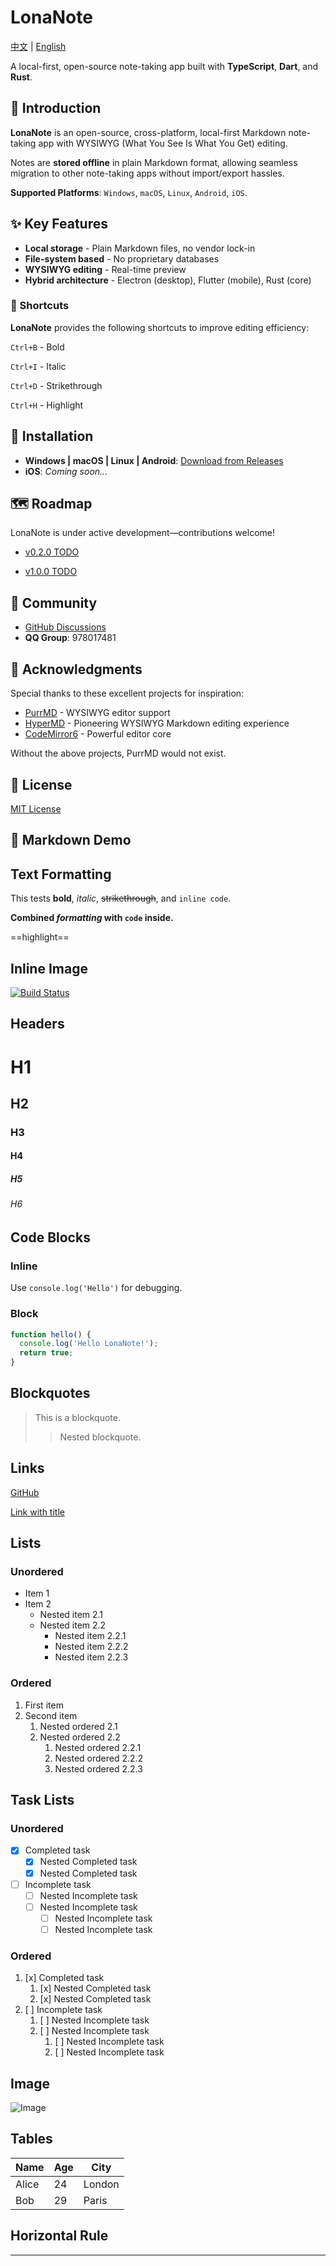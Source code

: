 # LonaNote

[中文](README.md) | [English](README_en.md)

A local-first, open-source note-taking app built with **TypeScript**, **Dart**, and **Rust**.

## 🎉 Introduction

**LonaNote** is an open-source, cross-platform, local-first Markdown note-taking app with WYSIWYG (What You See Is What You Get) editing.

Notes are **stored offline** in plain Markdown format, allowing seamless migration to other note-taking apps without import/export hassles.

**Supported Platforms**: `Windows`, `macOS`, `Linux`, `Android`, `iOS`.


## ✨ Key Features

- **Local storage** - Plain Markdown files, no vendor lock-in
- **File-system based** - No proprietary databases
- **WYSIWYG editing** - Real-time preview
- **Hybrid architecture** - Electron (desktop), Flutter (mobile), Rust (core)


### 🎹 Shortcuts

**LonaNote** provides the following shortcuts to improve editing efficiency:

`Ctrl+B` - Bold

`Ctrl+I` - Italic

`Ctrl+D` - Strikethrough

`Ctrl+H` - Highlight


## 🚀 Installation

- **Windows | macOS | Linux | Android**: [Download from Releases](https://github.com/luoluoqixi/lonanote/releases)
- **iOS**: *Coming soon...*


## 🗺 Roadmap

LonaNote is under active development—contributions welcome!

- [v0.2.0 TODO](https://github.com/users/luoluoqixi/projects/3)

- [v1.0.0 TODO](https://github.com/users/luoluoqixi/projects/4)

## 💬 Community

- [GitHub Discussions](https://github.com/luoluoqixi/lonanote/discussions)
- **QQ Group**: 978017481


## 🙏 Acknowledgments

Special thanks to these excellent projects for inspiration:

- [PurrMD](https://github.com/luoluoqixi/purrmd) - WYSIWYG editor support
- [HyperMD](https://github.com/laobubu/HyperMD) - Pioneering WYSIWYG Markdown editing experience
- [CodeMirror6](https://codemirror.net/) - Powerful editor core

Without the above projects, PurrMD would not exist.


## 📝 License

[MIT License](https://github.com/luoluoqixi/lonanote/blob/main/LICENSE)



## 🌈 Markdown Demo


## Text Formatting

This tests **bold**, *italic*, ~~strikethrough~~, and `inline code`.

**Combined *formatting* with `code` inside.**

==highlight==

## Inline Image

[![Build Status](https://github.com/luoluoqixi/lonanote/actions/workflows/release.yml/badge.svg)](https://github.com/luoluoqixi/lonanote/actions/workflows/release.yml)

## Headers

# H1
## H2
### H3
#### H4
##### H5
###### H6

## Code Blocks

### Inline

Use `console.log('Hello')` for debugging.

### Block

```javascript
function hello() {
  console.log('Hello LonaNote!');
  return true;
}
```

## Blockquotes

> This is a blockquote.
>> Nested blockquote.

## Links

[GitHub](https://github.com/luoluoqixi/lonanote)

[Link with title](https://github.com/luoluoqixi/lonanote "LonaNote")

## Lists

### Unordered

- Item 1
- Item 2
    - Nested item 2.1
    - Nested item 2.2
        - Nested item 2.2.1
        - Nested item 2.2.2
        - Nested item 2.2.3

### Ordered

1. First item
2. Second item
    1. Nested ordered 2.1
    2. Nested ordered 2.2
        1. Nested ordered 2.2.1
        2. Nested ordered 2.2.2
        3. Nested ordered 2.2.3

## Task Lists

### Unordered

- [x] Completed task
    - [x] Nested Completed task
    - [x] Nested Completed task
- [ ] Incomplete task
    - [ ] Nested Incomplete task
    - [ ] Nested Incomplete task
        - [ ] Nested Incomplete task
        - [ ] Nested Incomplete task

### Ordered

1. [x] Completed task
    1. [x] Nested Completed task
    2. [x] Nested Completed task
2. [ ] Incomplete task
    1. [ ] Nested Incomplete task
    2. [ ] Nested Incomplete task
        1. [ ] Nested Incomplete task
        2. [ ] Nested Incomplete task

## Image

![Image](assets/images/icon.png)

## Tables

| Name   | Age | City    |
| ------ | --- | ------- |
| Alice  | 24  | London  |
| Bob    | 29  | Paris   |


## Horizontal Rule

---
